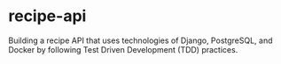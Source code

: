 # recipe-api
Building a recipe API that uses technologies of Django, PostgreSQL, and Docker by following Test Driven Development (TDD) practices.
